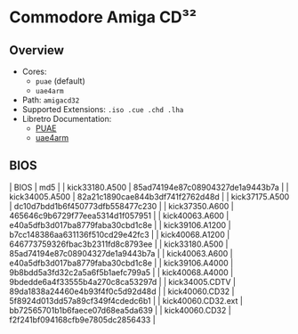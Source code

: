 # Commodore Amiga CD³²

## Overview

- Cores:
  - `puae` (default)
  - `uae4arm`
- Path: `amigacd32`
- Supported Extensions: `.iso .cue .chd .lha`
- Libretro Documentation:
  - [PUAE](https://docs.libretro.com/library/puae/)
  - [uae4arm](https://github.com/libretro/uae4arm-libretro/blob/master/README.md)

## BIOS

| BIOS               | md5                              |
| kick33180.A500     | 85ad74194e87c08904327de1a9443b7a |
| kick34005.A500     | 82a21c1890cae844b3df741f2762d48d |
| kick37175.A500     | dc10d7bdd1b6f450773dfb558477c230 |
| kick37350.A600     | 465646c9b6729f77eea5314d1f057951 |
| kick40063.A600     | e40a5dfb3d017ba8779faba30cbd1c8e |
| kick39106.A1200    | b7cc148386aa631136f510cd29e42fc3 |
| kick40068.A1200    | 646773759326fbac3b2311fd8c8793ee |
| kick33180.A500     | 85ad74194e87c08904327de1a9443b7a |
| kick40063.A600     | e40a5dfb3d017ba8779faba30cbd1c8e |
| kick39106.A4000    | 9b8bdd5a3fd32c2a5a6f5b1aefc799a5 |
| kick40068.A4000    | 9bdedde6a4f33555b4a270c8ca53297d |
| kick34005.CDTV     | 89da1838a24460e4b93f4f0c5d92d48d |
| kick40060.CD32     | 5f8924d013dd57a89cf349f4cdedc6b1 |
| kick40060.CD32.ext | bb72565701b1b6faece07d68ea5da639 |
| kick40060.CD32     | f2f241bf094168cfb9e7805dc2856433 |

